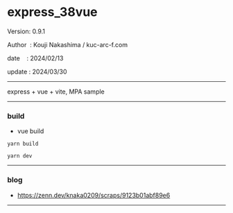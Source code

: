 ﻿# express_38vue

 Version: 0.9.1

 Author  : Kouji Nakashima / kuc-arc-f.com

 date    : 2024/02/13 

 update : 2024/03/30

***

express + vue + vite, MPA sample

***
### build

* vue build
```
yarn build

yarn dev
```

***
### blog

* https://zenn.dev/knaka0209/scraps/9123b01abf89e6

***

